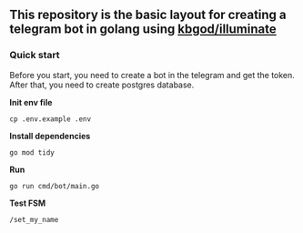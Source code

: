 ## This repository is the basic layout for creating a telegram bot in golang using [kbgod/illuminate](https://github.com/kbgod/illuminate)

### Quick start

Before you start, you need to create a bot in the telegram and get the token. After that, you need to create postgres database.

**Init env file**
```shell
cp .env.example .env
```

**Install dependencies**
```shell
go mod tidy
```

**Run**
```shell
go run cmd/bot/main.go
```

**Test FSM**
```
/set_my_name
```